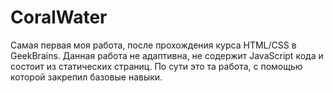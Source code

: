# CoralWater 
Самая первая моя работа, после прохождения курса HTML/CSS в GeekBrains.
Данная работа не адаптивна, не содержит JavaScript кода и состоит из статических страниц. По сути это та работа, с помощью которой закрепил базовые навыки.